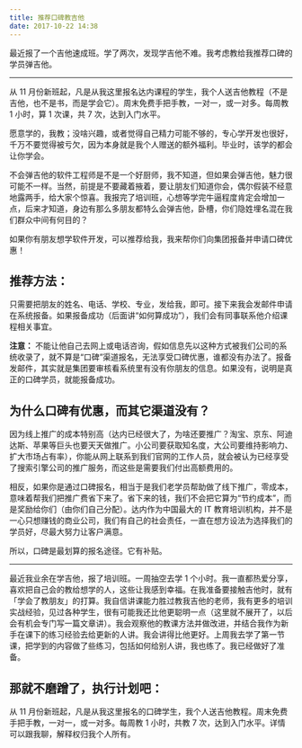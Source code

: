 ```yaml
---
title: 推荐口碑教吉他
date: 2017-10-22 14:38
---
```


最近报了一个吉他速成班。学了两次，发现学吉他不难。我考虑教给我推荐口碑的学员弹吉他。

<!-- more -->

---

从 11 月份新班起，凡是从我这里报名达内课程的学生，我个人送吉他教程（不是吉他，也不是书，而是学会它）。周末免费手把手教，一对一，或一对多。每周教 1 小时，算 1 次课，共 7 次，达到入门水平。

愿意学的，我教；没啥兴趣，或者觉得自己精力可能不够的，专心学开发也很好，千万不要觉得被亏欠，因为本身就是我个人赠送的额外福利。毕业时，该学的都会让你学会。

不会弹吉他的软件工程师是不是一个好厨师，我不知道，但如果会弹吉他，魅力很可能不一样。当然，前提是不要藏着掖着，要让朋友们知道你会，偶尔假装不经意地露两手，给大家个惊喜。我报完了培训班，心想等学完牛逼程度肯定会增加一点，后来才知道，身边有那么多朋友都特么会弹吉他，卧槽，你们隐姓埋名混在我们群众中间有何目的？

如果你有朋友想学软件开发，可以推荐给我，我来帮你们向集团报备并申请口碑优惠！

## 推荐方法：

只需要把朋友的姓名、电话、学校、专业，发给我，即可。接下来我会发邮件申请在系统报备。如果报备成功（后面讲“如何算成功”），我们会有同事联系他介绍课程相关事宜。

**注意：** 不能让他自己去网上或电话咨询，假如信息先以这种方式被我们公司的系统收录了，就不算是“口碑”渠道报名，无法享受口碑优惠，谁都没有办法了。报备发邮件，其实就是集团要审核看系统里有没有你朋友的信息。如果没有，说明是真正的口碑学员，就能报备成功。

## 为什么口碑有优惠，而其它渠道没有？

因为线上推广的成本特别高（达内已经很大了，为啥还要推广？淘宝、京东、阿迪达斯、苹果等巨头也要天天做推广。小公司要获取知名度，大公司要维持影响力、扩大市场占有率），你能从网上联系到我们官网的工作人员，就会被认为已经享受了搜索引擎公司的推广服务，而这些是需要我们付出高额费用的。

相反，如果你是通过口碑报名，相当于是我们老学员帮助做了线下推广，零成本，意味着帮我们把推广费省下来了。省下来的钱，我们不会把它算为“节约成本”，而是奖励给你们（由你们自己分配）。达内作为中国最大的 IT 教育培训机构，并不是一心只想赚钱的商业公司，我们有自己的社会责任，一直在想方设法为选择我们的学员好，尽最大努力让客户满意。

所以，口碑是最划算的报名途径。它有补贴。

---

最近我业余在学吉他，报了培训班。一周抽空去学 1 个小时。我一直都热爱分享，喜欢把自己会的教给想学的人，这些让我感到幸福。在我准备要接触吉他时，就有「学会了教朋友」的打算。我自信讲课能力胜过教我吉他的老师，我有更多的培训实战经验，见过各种学生，很有可能我还比他更聪明一点（这里就不展开了，以后会有机会专门写一篇文章讲）。我会观察他的教课方法并做改进，并结合我作为新手在课下的练习经验去给更新的人讲。我会讲得比他更好。上周我去学了第一节课，把学到的内容做了些练习，包括如何给别人讲，我也练了。我已经做好了准备。

## 那就不磨蹭了，执行计划吧：

从 11 月份新班起，凡是从我这里报名的口碑学生，我个人送吉他教程。周末免费手把手教，一对一，或一对多。每周教 1 小时，共教 7 次，达到入门水平。详情可以跟我聊，解释权归我个人所有。